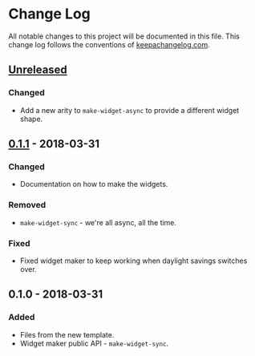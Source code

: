 # Change Log
All notable changes to this project will be documented in this file. This change log follows the conventions of [keepachangelog.com](http://keepachangelog.com/).

## [Unreleased]
### Changed
- Add a new arity to `make-widget-async` to provide a different widget shape.

## [0.1.1] - 2018-03-31
### Changed
- Documentation on how to make the widgets.

### Removed
- `make-widget-sync` - we're all async, all the time.

### Fixed
- Fixed widget maker to keep working when daylight savings switches over.

## 0.1.0 - 2018-03-31
### Added
- Files from the new template.
- Widget maker public API - `make-widget-sync`.

[Unreleased]: https://github.com/your-name/tfs-crawler/compare/0.1.1...HEAD
[0.1.1]: https://github.com/your-name/tfs-crawler/compare/0.1.0...0.1.1
